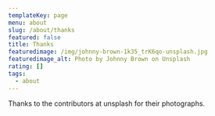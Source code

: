 ```yaml
---
templateKey: page
menu: about
slug: /about/thanks
featured: false
title: Thanks
featuredimage: /img/johnny-brown-1k35_trK6qo-unsplash.jpg
featuredimage_alt: Photo by Johnny Brown on Unsplash
rating: []
tags:
  - about
---
```

Thanks to the contributors at unsplash for their photographs.
